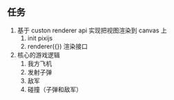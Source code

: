 ## 任务

1. 基于 custon renderer api 实现把视图渲染到 canvas 上
    1. init pixijs
    2. renderer({}) 渲染接口
2. 核心的游戏逻辑
   1. 我方飞机
   2. 发射子弹
   3. 敌军
   4. 碰撞（子弹和敌军）